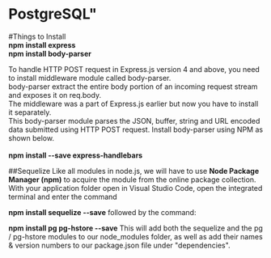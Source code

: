 # PostgreSQL"

#Things to Install</br>
**npm install express**</br>
**npm install body-parser**</br>

To handle HTTP POST request in Express.js version 4 and above, you need to install middleware module called body-parser.</br>
body-parser extract the entire body portion of an incoming request stream and exposes it on req.body.</br>
The middleware was a part of Express.js earlier but now you have to install it separately.</br>
This body-parser module parses the JSON, buffer, string and URL encoded data submitted using HTTP POST request. Install body-parser using NPM as shown below.
</br>
</br>
**npm install --save express-handlebars**

##Sequelize
Like all modules in node.js, we will have to use **Node Package Manager (npm)** to acquire the module from the online package collection. With your application folder open in Visual Studio Code, open the integrated terminal and enter the command

**npm install sequelize --save**
followed by the command: 

**npm install pg pg-hstore --save**
This will add both the sequelize and the pg / pg-hstore modules to our node_modules folder, as well as add their names & version numbers to our package.json file under "dependencies".
